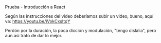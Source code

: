 Prueba - Introducción a React

Según las instrucciones del video deberíamos subir un video, bueno, aquí va:
https://youtu.be/iVxkCxsItqY

Perdón por la duración, la poca dicción y modulación, "tengo dislalia", pero aun asi trato de dar lo mejor.